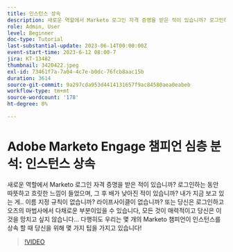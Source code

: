 ```yaml
---
title: 인스턴스 상속
description: 새로운 역할에서 Marketo 로그인 자격 증명을 받은 적이 있습니까? 로그인하는 동안 따뜻하고 흐릿한 느낌이 들었으며, 그 후 배가 낮아진 적이 있습니까? 내가 지금 보고 있는 게.. 이름 지정 규칙이 없습니까? 라이프사이클이 없습니까? 또는 당신은 로그인하고 오즈의 마법사에서 다채로운 부분이있을 수 있습니다, 모든 것이 매력적이고 당신은 이것을 망치고 싶지 않습니다... 다행히도 우리는 몇 개의 Marketo 챔피언이 인스턴스를 상속 할 때 당신을 위해 몇 가지 팁을 가지고 있습니다!
role: Admin, User
level: Beginner
doc-type: Tutorial
last-substantial-update: 2023-06-14T00:00:00Z
event-start-time: 2023-6-12 08:00-7
jira: KT-13482
thumbnail: 3420422.jpeg
exl-id: 73461f7a-7a04-4c7e-b0dc-76fcb8aac15b
duration: 3614
source-git-commit: 9a297cda953d4414131657f9ac84580aea0eabeb
workflow-type: tm+mt
source-wordcount: '178'
ht-degree: 0%

---
```


# Adobe Marketo Engage 챔피언 심층 분석: 인스턴스 상속

새로운 역할에서 Marketo 로그인 자격 증명을 받은 적이 있습니까? 로그인하는 동안 따뜻하고 흐릿한 느낌이 들었으며, 그 후 배가 낮아진 적이 있습니까? 내가 지금 보고 있는 게.. 이름 지정 규칙이 없습니까? 라이프사이클이 없습니까? 또는 당신은 로그인하고 오즈의 마법사에서 다채로운 부분이있을 수 있습니다, 모든 것이 매력적이고 당신은 이것을 망치고 싶지 않습니다... 다행히도 우리는 몇 개의 Marketo 챔피언이 인스턴스를 상속 할 때 당신을 위해 몇 가지 팁을 가지고 있습니다!

>[!VIDEO](https://video.tv.adobe.com/v/3420422/?learn=on)
